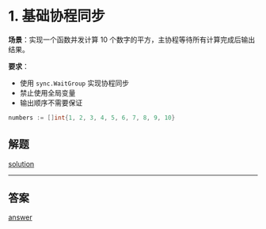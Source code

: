 
# **1. 基础协程同步**
**场景**：实现一个函数并发计算 10 个数字的平方，主协程等待所有计算完成后输出结果。

**要求**：
- 使用 `sync.WaitGroup` 实现协程同步
- 禁止使用全局变量
- 输出顺序不需要保证

```go
numbers := []int{1, 2, 3, 4, 5, 6, 7, 8, 9, 10}
```


## 解题

[solution](your_solution.go)

---

## 答案

[answer](answer.go)
